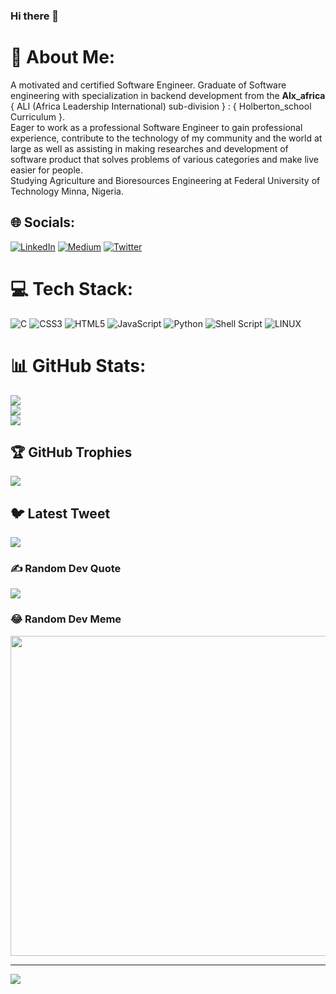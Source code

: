 ### Hi there 👋

<!--
**Mubarak1A/Mubarak1A** is a ✨ _special_ ✨ repository because its `README.md` (this file) appears on your GitHub profile.

Here are some ideas to get you started:

- 🔭 I’m currently working on ...
- 🌱 I’m currently learning Full-Stack Development
- 👯 I’m looking to collaborate on ...
- 🤔 I’m looking for help with ...
- 💬 Ask me about ...
- 📫 How to reach me: 
- ⚡ Fun fact: ...
-->
# 💫 About Me:
A motivated and certified Software Engineer. 
Graduate of Software engineering with specialization in backend development from the <b>Alx_africa</b> { ALI (Africa Leadership International) sub-division } : { Holberton_school Curriculum }.
<br>Eager to work as a professional Software Engineer to gain professional experience, contribute to the technology of my community and the world at large as well as assisting in making researches and development of software product that solves problems of various categories and make live easier for people. <br>Studying Agriculture and Bioresources Engineering at Federal University of Technology Minna, Nigeria.


## 🌐 Socials:
[![LinkedIn](https://img.shields.io/badge/LinkedIn-%230077B5.svg?logo=linkedin&logoColor=white)](https://linkedin.com/in/https://www.linkedin.com/in/mubarak-adesina-30562b224) [![Medium](https://img.shields.io/badge/Medium-12100E?logo=medium&logoColor=white)](https://medium.com/@adesinamubarak123) [![Twitter](https://img.shields.io/badge/Twitter-%231DA1F2.svg?logo=Twitter&logoColor=white)](https://twitter.com/@Spi_Cam) 

# 💻 Tech Stack:
![C](https://img.shields.io/badge/c-%2300599C.svg?style=for-the-badge&logo=c&logoColor=white) ![CSS3](https://img.shields.io/badge/css3-%231572B6.svg?style=for-the-badge&logo=css3&logoColor=white) ![HTML5](https://img.shields.io/badge/html5-%23E34F26.svg?style=for-the-badge&logo=html5&logoColor=white) ![JavaScript](https://img.shields.io/badge/javascript-%23323330.svg?style=for-the-badge&logo=javascript&logoColor=%23F7DF1E) ![Python](https://img.shields.io/badge/python-3670A0?style=for-the-badge&logo=python&logoColor=ffdd54) ![Shell Script](https://img.shields.io/badge/shell_script-%23121011.svg?style=for-the-badge&logo=gnu-bash&logoColor=white) ![LINUX](https://img.shields.io/badge/Linux-FCC624?style=for-the-badge&logo=linux&logoColor=black)
# 📊 GitHub Stats:
![](https://github-readme-stats.vercel.app/api?username=Mubarak1A&theme=vision-friendly-dark&hide_border=true&include_all_commits=true&count_private=true)<br/>
![](https://github-readme-streak-stats.herokuapp.com/?user=Mubarak1A&theme=vision-friendly-dark&hide_border=true)<br/>
![](https://github-readme-stats.vercel.app/api/top-langs/?username=Mubarak1A&theme=vision-friendly-dark&hide_border=true&include_all_commits=true&count_private=true&layout=compact)

## 🏆 GitHub Trophies
![](https://github-profile-trophy.vercel.app/?username=Mubarak1A&theme=discord&no-frame=false&no-bg=true&margin-w=4)

## 🐦 Latest Tweet
[![](https://gtce.itsvg.in/api?username=@Spi_Cam)](https://github.com/VishwaGauravIn/github-twitter-card-embed)

### ✍️ Random Dev Quote
![](https://quotes-github-readme.vercel.app/api?type=horizontal&theme=merko)

### 😂 Random Dev Meme
<img src="https://images.app.goo.gl/ME3JZstT1nQ8MuuV7" width="512px"/>

---
[![](https://visitcount.itsvg.in/api?id=Mubarak1A&icon=2&color=2)](https://visitcount.itsvg.in)

<!-- Proudly created with GPRM ( https://gprm.itsvg.in ) -->
